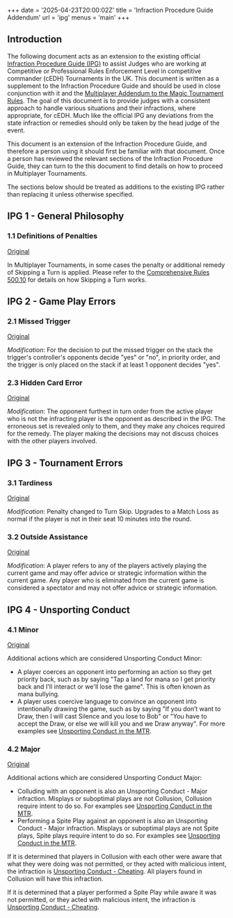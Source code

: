 +++
date = '2025-04-23T20:00:02Z'
title = 'Infraction Procedure Guide Addendum'
url = 'ipg'
menus = 'main'
+++

## Introduction

The following document acts as an extension to the existing official [Infraction Procedure Guide (IPG)](https://blogs.magicjudges.org/rules/ipg/) to assist Judges who are working at Competitive or Professional Rules Enforcement Level in competitive commander (cEDH) Tournaments in the UK. This document is written as a supplement to the Infraction Procedure Guide and should be used in close conjunction with it and the [Multiplayer Addendum to the Magic Tournament Rules](mtr/mtr). The goal of this document is to provide judges with a consistent approach to handle various situations and their infractions, where appropriate, for cEDH. Much like the official IPG any deviations from the state infraction or remedies should only be taken by the head judge of the event.

This document is an extension of the Infraction Procedure Guide, and therefore a person using it should first be familiar with that document. Once a person has reviewed the relevant sections of the Infraction Procedure Guide, they can turn to the this document to find details on how to proceed in Multiplayer Tournaments.

The sections below should be treated as additions to the existing IPG rather than replacing it unless otherwise specified.

## IPG 1 - General Philosophy

### 1.1 Definitions of Penalties

[Original](http://blogs.magicjudges.org/rules/ipg1-1/)

In Multiplayer Tournaments, in some cases the penalty or additional remedy of Skipping a Turn is applied. Please refer to the [Comprehensive Rules 500.10](https://blogs.magicjudges.org/rules/cr500/) for details on how Skipping a Turn works.

## IPG 2 - Game Play Errors

### 2.1 Missed Trigger

[Original](http://blogs.magicjudges.org/rules/ipg2-1/)

*Modification*: For the decision to put the missed trigger on the stack the trigger's controller's opponents decide "yes" or "no", in priority order, and the trigger is only placed on the stack if at least 1 opponent decides "yes".

### 2.3 Hidden Card Error

[Original](http://blogs.magicjudges.org/rules/ipg2-3/)

*Modification*: The opponent furthest in turn order from the active player who is not the infracting player is the opponent as described in the IPG. The erroneous set is revealed only to them, and they make any choices required for the remedy. The player making the decisions may not discuss choices with the other players involved.

## IPG 3 - Tournament Errors

### 3.1 Tardiness

[Original](http://blogs.magicjudges.org/rules/ipg3-1/)

*Modification*: Penalty changed to Turn Skip. Upgrades to a Match Loss as normal if the player is not in their seat 10 minutes into the round.

### 3.2 Outside Assistance

[Original](http://blogs.magicjudges.org/rules/ipg3-2/)

*Modification*: A player refers to any of the players actively playing the current game and may offer advice or strategic information within the current game. Any player who is eliminated from the current game is considered a spectator and may not offer advice or strategic information.

## IPG 4 - Unsporting Conduct

### 4.1 Minor

[Original](http://blogs.magicjudges.org/rules/ipg4-1/)

Additional actions which are considered Unsporting Conduct Minor:

* A player coerces an opponent into performing an action so they get priority back, such as by saying "Tap a land for mana so I get priority back and I'll interact or we'll lose the game". This is often known as mana bullying.
* A player uses coercive language to convince an opponent into intentionally drawing the game, such as by saying "If you don’t want to Draw, then I will cast Silence and you lose to Bob" or "You have to accept the Draw, or else we will kill you and we Draw anyway". For more examples see [Unsporting Conduct in the MTR](mtr/mtr/#54-unsporting-conduct).

### 4.2 Major

[Original](http://blogs.magicjudges.org/rules/ipg4-2/)

Additional actions which are considered Unsporting Conduct Major:

* Colluding with an opponent is also an Unsporting Conduct - Major infraction. Misplays or suboptimal plays are not Collusion, Collusion require intent to do so. For examples see [Unsporting Conduct in the MTR](mtr/mtr/#54-unsporting-conduct).
* Performing a Spite Play against an opponent is also an Unsporting Conduct - Major infraction. Misplays or suboptimal plays are not Spite plays, Spite plays require intent to do so. For examples see [Unsporting Conduct in the MTR](mtr/mtr/#54-unsporting-conduct).

If it is determined that players in Collusion with each other were aware that what they were doing was not permitted, or they acted with malicious intent, the infraction is [Unsporting Conduct - Cheating](https://blogs.magicjudges.org/rules/ipg4-8/). All players found in Collusion will have this infraction.

If it is determined that a player performed a Spite Play while aware it was not permitted, or they acted with malicious intent, the infraction is [Unsporting Conduct - Cheating](https://blogs.magicjudges.org/rules/ipg4-8/).
